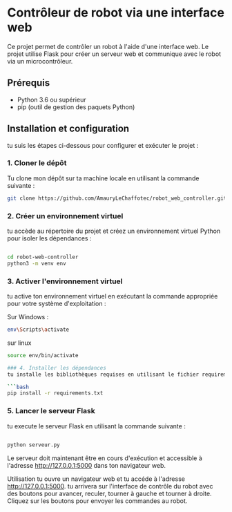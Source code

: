 # Contrôleur de robot via une interface web

Ce projet permet de contrôler un robot à l'aide d'une interface web. Le projet utilise Flask pour créer un serveur web et communique avec le robot via un microcontrôleur.

## Prérequis

- Python 3.6 ou supérieur
- pip (outil de gestion des paquets Python)

## Installation et configuration

tu suis les étapes ci-dessous pour configurer et exécuter le projet :

### 1. Cloner le dépôt

Tu clone mon dépôt sur ta machine locale en utilisant la commande suivante :

```bash
git clone https://github.com/AmauryLeChaffotec/robot_web_controller.git
```
### 2. Créer un environnement virtuel
tu accède au répertoire du projet et créez un environnement virtuel Python pour isoler les dépendances :

```bash

cd robot-web-controller
python3 -m venv env


```

### 3. Activer l'environnement virtuel
tu active ton environnement virtuel en exécutant la commande appropriée pour votre système d'exploitation :

Sur Windows :
```bash 
env\Scripts\activate

```

sur linux
```bash 
source env/bin/activate

### 4. Installer les dépendances
tu installe les bibliothèques requises en utilisant le fichier requirements.txt 

```bash
pip install -r requirements.txt


```

### 5. Lancer le serveur Flask
tu execute le serveur Flask en utilisant la commande suivante :

```bash

python serveur.py


```

Le serveur doit maintenant être en cours d'exécution et accessible à l'adresse http://127.0.0.1:5000 dans ton navigateur web.

Utilisation
tu ouvre un navigateur web et tu accéde à l'adresse http://127.0.0.1:5000. tu arrivera sur l'interface de contrôle du robot avec des boutons pour avancer, reculer, tourner à gauche et tourner à droite. Cliquez sur les boutons pour envoyer les commandes au robot.


